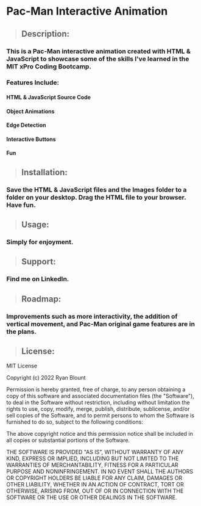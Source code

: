 # Pac-Man Interactive Animation

> ## Description:
 ### This is a Pac-Man interactive animation created with HTML & JavaScript to showcase some of the skills I've learned in the MIT xPro Coding Bootcamp.
  ### Features Include:
   #### HTML & JavaScript Source Code
   #### Object Animations
   #### Edge Detection
   #### Interactive Buttons
   #### Fun
   
> ## Installation:
 ### Save the HTML & JavaScript files and the Images folder to a folder on your desktop. Drag the HTML file to your browser. Have fun.

> ## Usage:
 ### Simply for enjoyment.

> ## Support:
 ### Find me on LinkedIn.

> ## Roadmap:
 ### Improvements such as more interactivity, the addition of vertical movement, and Pac-Man original game features are in the plans.

> ## License:

  MIT License

  Copyright (c) 2022 Ryan Blount

  Permission is hereby granted, free of charge, to any person obtaining a copy
  of this software and associated documentation files (the "Software"), to deal
  in the Software without restriction, including without limitation the rights
  to use, copy, modify, merge, publish, distribute, sublicense, and/or sell
  copies of the Software, and to permit persons to whom the Software is
  furnished to do so, subject to the following conditions:

  The above copyright notice and this permission notice shall be included in all
  copies or substantial portions of the Software.

  THE SOFTWARE IS PROVIDED "AS IS", WITHOUT WARRANTY OF ANY KIND, EXPRESS OR
  IMPLIED, INCLUDING BUT NOT LIMITED TO THE WARRANTIES OF MERCHANTABILITY,
  FITNESS FOR A PARTICULAR PURPOSE AND NONINFRINGEMENT. IN NO EVENT SHALL THE
  AUTHORS OR COPYRIGHT HOLDERS BE LIABLE FOR ANY CLAIM, DAMAGES OR OTHER
  LIABILITY, WHETHER IN AN ACTION OF CONTRACT, TORT OR OTHERWISE, ARISING FROM,
  OUT OF OR IN CONNECTION WITH THE SOFTWARE OR THE USE OR OTHER DEALINGS IN THE
  SOFTWARE.
